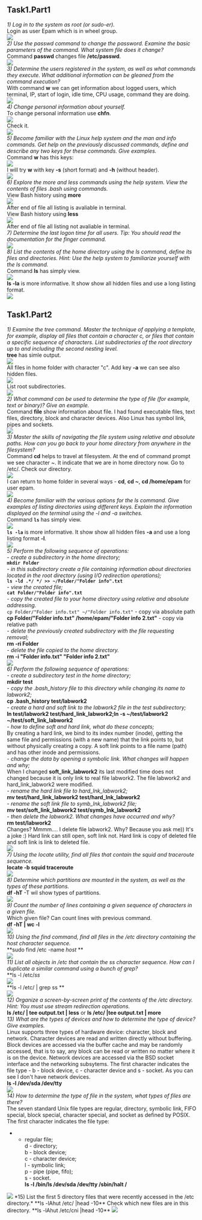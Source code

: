 ## Task1.Part1

*1) Log in to the system as root (or sudo-er).*  
Login as user Epam which is in wheel group.  
<img src="images/1.jpg">  
*2) Use the passwd command to change the password. Examine the basic parameters of the command. What system file does it change?*  
Command **passwd** changes file **/etc/passwd**.  
<img src="images/2.jpg">  
*3) Determine the users registered in the system, as well as  what commands they execute. What additional information can be gleaned from the command execution?*  
With command **w** we can get information about logged users, which terminal, IP, start of login, idle time, CPU usage, command they are doing.  
<img src="images/3.jpg">  
*4) Change personal information about yourself.*  
To change personal information use **chfn**.  
<img src="images/4.jpg">  
Check it.  
<img src="images/4.1.jpg">  
*5) Become familiar with the Linux help system and the man and info commands. Get help on the previously discussed commands, define and describe any two keys for these commands. Give examples.*  
Command **w** has this keys:  
<img src="images/5.jpg">  
I will try **w** with key **-s** (short format) and **-h** (without header).  
<img src="images/5.1.jpg">  
*6) Explore the more and less commands using the help system. View the contents of files .bash using commands.*  
View Bash history using **more**  
<img src="images/6.jpg">  
After end of file all listing is avaliable in terminal.  
View Bash history using **less**  
<img src="images/6.1.jpg">  
After end of file all listing not avaliable in terminal.  
*7) Determine the last logon time for all users.  Tip: You should read the documentation for the finger command.*  
<img src="images/7.jpg">  
*8) List the contents of the home directory using the ls command, define its files and directories. Hint: Use the help system to familiarize yourself with the ls command.*  
Command **ls** has simply view.  
<img src="images/8.jpg">  
**ls -la** is more informative. It show show all hidden files and  use a long listing format.  
<img src="images/8.1.jpg">  
## Task1.Part2
*1) Examine the  tree  command. Master the technique of applying a template, for example, display all files that contain a character  c, or files that contain a specific sequence of characters. List subdirectories of the root directory up to and including the second nesting level.*  
**tree** has simle output.  
<img src="images/9.jpg">  
All files in home folder with character "c". Add key **-a** we can see also hidden files.  
<img src="images/9.1.jpg">  
List root subdirectories.  
<img src="images/9.2.jpg">  
*2) What command can be used to determine the type of file (for example, text or binary)? Give an example.*  
Command **file** show information about file. I had found executable files, text files, directory, block and character devices. Also Linux has symbol link, pipes and sockets.  
<img src="images/10.jpg">  
*3) Master the skills of navigating the file system using relative and absolute paths. How can you go back to your home directory from anywhere in the filesystem?*  
Command **cd** helps to travel at filesystem. At the end of command prompt we see character ~. It indicate that we are in home directory now. Go to /etc/. Check our directory.  
<img src="images/11.jpg">  
I can return to home folder in several ways - **cd**, **cd ~**, **cd /home/epam** for user epam.  
<img src="images/11.1.jpg">  
*4) Become familiar with the various options for the ls command. Give examples of listing directories using different keys. Explain the information displayed on the terminal using the -l and -a switches.*  
Command **`ls`** has simply view.  
<img src="images/8.jpg">  
**`ls -la`** is more informative. It show show all hidden files **-a** and  use a long listing format **-l**.  
<img src="images/8.1.jpg">  
*5) Perform the following sequence of operations:*  
*- create a subdirectory in the home directory;*  
**`mkdir Folder`**  
*-  in this subdirectory create a file containing information about directories located in the root directory (using I/O redirection operations);*  
**`ls -ld .*/ */ >> ~/Folder/"Folder info".txt`**  
*- view the created file;*  
**`cat Folder/"Folder info".txt`**  
*-  copy the created file to your home directory using relative and absolute addressing.*  
`cp Folder/"Folder info.txt" ~/"Folder info.txt"` - copy via absolute path  
**cp Folder/"Folder info.txt" /home/epam/"Folder info 2.txt"** - copy via relative path  
*- delete the previously created subdirectory with the file requesting removal;*  
**rm -ri Folder**  
*- delete the file copied to the home directory.*  
**rm -i "Folder info.txt" "Folder info 2.txt"**  
<img src="images/12.jpg">  
*6) Perform the following sequence of operations:*   
*- create a subdirectory test in the home directory;*  
**mkdir test**  
*-  copy the  .bash_history  file to this directory while changing its name to labwork2;*  
**cp .bash_history test/labwork2**  
*- create a hard and soft link to the labwork2 file in the test subdirectory;*  
**ln test/labwork2 test/hard_link_labwork2;ln -s ~/test/labwork2 ~/test/soft_link_labwork2**  
*- how to define soft and hard link, what do these concepts;*  
By creating a hard link, we bind to its index number (inode), getting the same file and permissions (with a new name) that the link points to, but without physically creating a copy. A soft link points to a file name (path) and has other inode and permissions.  
*- change the data by opening a symbolic link. What changes will happen and why;*  
When I changed **soft_link_labwork2** its last modified time does not changed because it is only link to real file labwork2. The file labwork2 and hard_link_labwork2 were modified.  
*- rename the hard link file to hard_lnk_labwork2;*  
**mv test/hard_link_labwork2 test/hard_lnk_labwork2**  
*- rename the soft link file to symb_lnk_labwork2 file;*  
**mv test/soft_link_labwork2 test/symb_lnk_labwork2**  
*- then delete the labwork2. What changes have occurred and why?*  
**rm test/labwork2**  
Changes? Mmmm.... I delete file labwork2. Why? Because you ask me)) It's a joke :)  Hard link can still open, soft link not. Hard link is copy of deleted file and soft link is link to deleted file.  
 <img src="images/13.jpg">  
*7) Using the locate utility, find all files that contain the squid and traceroute sequence.*  
**locate -b squid traceroute**  
 <img src="images/14.jpg">  
*8) Determine which partitions are mounted in the system, as well as the types of these partitions.*  
**df -hT** -T wil show types of partitions.  
 <img src="images/15.jpg">  
*9) Count the number of lines containing a given sequence of characters in a given file.*  
Which given file? Can count lines with previous command.  
**df -hT | wc -l**  
 <img src="images/16.jpg">  
*10) Using the find command, find all files in the /etc directory containing the host character sequence.*  
**sudo find /etc -name *host* **  
<img src="images/17.jpg">  
*11) List all objects in /etc that contain the ss character sequence. How can I  duplicate a similar command using a bunch of grep?*  
**ls -l /etc/*ss*  
<img src="images/18.jpg">  
**ls -l /etc/ | grep ss **  
<img src="images/19.jpg">  
*12) Organize a screen-by-screen print of the contents of the /etc directory. Hint:  You must use stream redirection operations.*  
**ls /etc/ | tee output.txt | less**  or **ls /etc/ |tee output.txt | more**  
*13) What are the types of devices and how to determine the type of device? Give examples.*  
 Linux supports three types of hardware device: character, block and network. Character devices are read and written directly without buffering. Block devices are accessed via the buffer cache and may be randomly accessed, that is to say, any block can be read or written no matter where it is on the device. Network devices are accessed via the BSD socket interface and the networking subsytems. The first character indicates the file type - b - block device, c - character device and s - socket. As you can see I don't have network devices.  
 **ls -l /dev/sda /dev/tty**  
 <img src="images/21.jpg">  
*14) How to determine the type of file in the system, what types of files are there?*  
The seven standard Unix file types are regular, directory, symbolic link, FIFO special, block special, character special, and socket as defined by POSIX.  
The first character indicates the file type:  
- - regular file;  
d - directory;  
b - block device;  
c - character device;  
l - symbolic link;  
p - pipe (pipe, fifo);  
s - socket.  
**ls -l /bin/ls /dev/sda /dev/tty /sbin/halt /**  
<img src="images/20.jpg">  
*15) List the first 5 directory files that were recently accessed in the /etc directory.*  
**ls -lAhut /etc/ |head -10**  
Check which new files are in this directory.  
**ls -lAhut /etc/cni |head -10**  
<img src="images/22.jpg">  